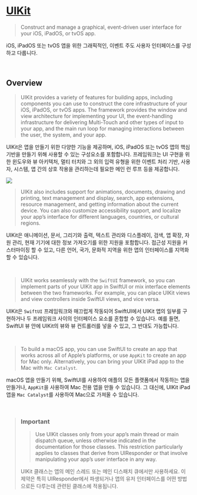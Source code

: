 # [UIKit](https://developer.apple.com/documentation/uikit)

> Construct and manage a graphical, event-driven user interface for your iOS, iPadOS, or tvOS app.

iOS, iPadOS 또는 tvOS 앱을 위한 그래픽적인, 이벤트 주도 사용자 인터페이스를 구성하고 다룹니다. 

<br>

## Overview

> UIKit provides a variety of features for building apps, including components you can use to construct the core infrastructure of your iOS, iPadOS, or tvOS apps. The framework provides the window and view architecture for implementing your UI, the event-handling infrastructure for delivering Multi-Touch and other types of input to your app, and the main run loop for managing interactions between the user, the system, and your app.

UIKit은 앱을 만들기 위한 다양한 기능을 제공하며, iOS, iPadOS 또는 tvOS 앱의 핵심 기반을 만들기 위해 사용할 수 있는 구성요소를 포함합니다. 프레임워크는 UI 구현을 위한 윈도우와 뷰 아키텍처, 멀티 터치와 그 외의 입력 유형을 위한 이벤트 처리 기반, 사용자, 시스템, 앱 간의 상호 작용을 관리하는데 필요한 메인 런 루프 등을 제공합니다. 

![](https://docs-assets.developer.apple.com/published/e9dc54c3f1/renderedDark2x-1661916508.png)

> UIKit also includes support for animations, documents, drawing and printing, text management and display, search, app extensions, resource management, and getting information about the current device. You can also customize accessibility support, and localize your app’s interface for different languages, countries, or cultural regions.

UIKit은 애니메이션, 문서, 그리기와 출력, 텍스트 관리와 디스플레이, 검색, 앱 확장, 자원 관리, 현재 기기에 대한 정보 가져오기를 위한 지원을 포함합니다. 접근성 지원을 커스터마이징 할 수 있고, 다른 언어, 국가, 문화적 지역을 위한 앱의 인터페이스를 지역화할 수 있습니다.

<br>

> UIKit works seamlessly with the `SwiftUI` framework, so you can implement parts of your UIKit app in SwiftUI or mix interface elements between the two frameworks. For example, you can place UIKit views and view controllers inside SwiftUI views, and vice versa.


UIKit은 `SwiftUI` 프레임워크와 매끄럽게 작동되어 SwiftUI에서 UIKit 앱의 일부를 구현하거나 두 프레임워크 사이의 인터페이스 요소를 혼합할 수 있습니다. 예를 들면, SwiftUI 뷰 안에 UIKit의 뷰와 뷰 컨트롤러를 넣을 수 있고, 그 반대도 가능합니다.

<br>

> To build a macOS app, you can use SwiftUI to create an app that works across all of Apple’s platforms, or use `AppKit` to create an app for Mac only. Alternatively, you can bring your UIKit iPad app to the Mac with `Mac Catalyst`.

macOS 앱을 만들기 위해, SwiftUI를 사용하여 애플의 모든 플랫폼에서 작동하는 앱을 만들거나, `AppKit`을 사용하여 Mac 전용 앱을 만들 수 있습니다. 그 대신에, UIKit iPad 앱을 `Mac Catalyst`를 사용하여 Mac으로 가져올 수 있습니다.

<br>

> ### Important 
>
>> Use UIKit classes only from your app’s main thread or main dispatch queue, unless otherwise indicated in the documentation for those classes. This restriction particularly applies to classes that derive from UIResponder or that involve manipulating your app’s user interface in any way.
> 
> UIKit 클래스는 앱의 메인 스레드 또는 메인 디스패치 큐에서만 사용하세요. 이 제약은 특히 UIResponder에서 파생되거나 앱의 유저 인터페이스를 어떤 방법으로든 다루는데 관련된 클래스에 적용됩니다.
